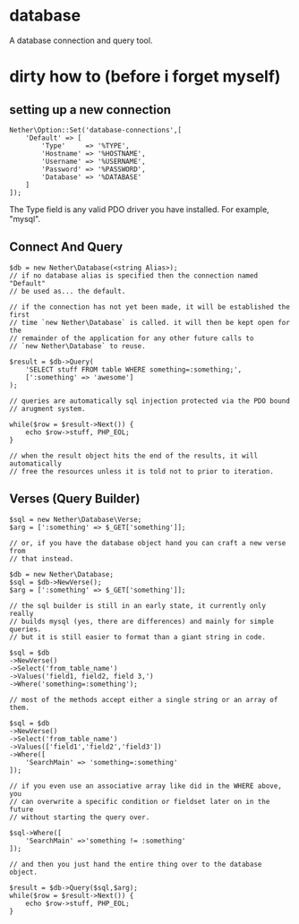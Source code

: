 database
========

A database connection and query tool.

dirty how to (before i forget myself)
=====================================

setting up a new connection
---------------------------

	Nether\Option::Set('database-connections',[
		'Default' => [
			'Type'     => '%TYPE',
			'Hostname' => '%HOSTNAME',
			'Username' => '%USERNAME',
			'Password' => '%PASSWORD',
			'Database' => '%DATABASE'
		]
	]);

The Type field is any valid PDO driver you have installed. For example, "mysql".

Connect And Query
--------------------------------

	$db = new Nether\Database(<string Alias>);
	// if no database alias is specified then the connection named "Default"
	// be used as... the default.

	// if the connection has not yet been made, it will be established the first
	// time `new Nether\Database` is called. it will then be kept open for the
	// remainder of the application for any other future calls to
	// `new Nether\Database` to reuse.

	$result = $db->Query(
		'SELECT stuff FROM table WHERE something=:something;',
		[':something' => 'awesome']
	);

	// queries are automatically sql injection protected via the PDO bound
	// arugment system.

	while($row = $result->Next()) {
		echo $row->stuff, PHP_EOL;
	}

	// when the result object hits the end of the results, it will automatically
	// free the resources unless it is told not to prior to iteration.

Verses (Query Builder)
--------------------------------

	$sql = new Nether\Database\Verse;
	$arg = [':something' => $_GET['something']];

	// or, if you have the database object hand you can craft a new verse from
	// that instead.

	$db = new Nether\Database;
	$sql = $db->NewVerse();
	$arg = [':something' => $_GET['something']];

	// the sql builder is still in an early state, it currently only really
	// builds mysql (yes, there are differences) and mainly for simple queries.
	// but it is still easier to format than a giant string in code.

	$sql = $db
	->NewVerse()
	->Select('from_table_name')
	->Values('field1, field2, field 3,')
	->Where('something=:something');

	// most of the methods accept either a single string or an array of them.

	$sql = $db
	->NewVerse()
	->Select('from_table_name')
	->Values(['field1','field2','field3'])
	->Where([
		'SearchMain' => 'something=:something'
	]);

	// if you even use an associative array like did in the WHERE above, you
	// can overwrite a specific condition or fieldset later on in the future
	// without starting the query over.

	$sql->Where([
		'SearchMain' =>'something != :something'
	]);

	// and then you just hand the entire thing over to the database object.

	$result = $db->Query($sql,$arg);
	while($row = $result->Next()) {
		echo $row->stuff, PHP_EOL;
	}
